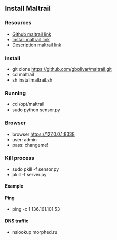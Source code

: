 ## Install Maltrail ##
### Resources
- [Github maltrail link](https://github.com/stamparm/maltrail)
- [Install maltrail link](https://www.osradar.com/how-to-install-maltrail-malicious-traffic-detection-system-on-linux/)
- [Description maltrail link](https://esgeeks.com/maltrail-monitorizar-trafico-malicioso/)

### Install
- git clone https://github.com/gbolivar/maltrail.git
- cd maltrail
- sh installmaltrail.sh

### Running
- cd /opt/maltrail
- sudo python sensor.py

### Browser
- browser https://127.0.0.1:8338 
- user: admin
- pass: changeme!

### Kill process
- sudo pkill -f sensor.py
- pkill -f server.py

#### Example
#### Ping
- ping -c 1 136.161.101.53

#### DNS traffic
- nslookup morphed.ru

